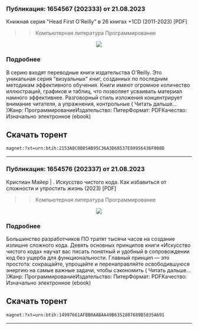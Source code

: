 ###  Публикация: 1654567   (202333) от 21.08.2023

Книжная серия "Head First O'Reilly" в 26 книгах +1CD (2011-2023) [PDF]

>>Компьютерная литература
>>Программирование

<div id="header" align="center">
  <img src="https://mybot.cloudpub.ru/public/picture/003/save_picture_202333.jpg" />
</div>


###  Подробнее

В серию входят переводные книги издательства O'Reilly. Это уникальная серия "визуальных" книг, созданных по последним методикам эффективного обучения. Книги имеют огромное количество иллюстраций, графиков и таблиц, что позволяет усваивать материал намного эффективнее. Разговорный стиль изложения концентрирует внимание читателя, а упражнения, контрольные (   Читать дальше...   )Жанр: ПрограммированиеИздательство: ПитерФормат: PDFКачество: Изначально электронное (ebook)

## Скачать торент
```bash
magnet:?xt=urn:btih:2153A8C0B85AB95C36A3D68537E89956436F808D
```



---------------------------------------------------------------------------------------------------------------
###  Публикация: 1654576   (202337) от 21.08.2023

Кристиан Майер | . Искусство чистого кода. Как избавиться от сложности и упростить жизнь (2023) [PDF]

>>Компьютерная литература
>>Программирование

<div id="header" align="center">
  <img src="https://mybot.cloudpub.ru/public/picture/003/save_picture_202337.jpg" />
</div>


###  Подробнее

Большинство разработчиков ПО тратят тысячи часов на создание излишне сложного кода. Девять основных принципов книги «Искусство чистого кода» научат вас писать понятный и удобный в сопровождении код без ущерба для функциональности. Главный принцип — это простота: сокращайте, упрощайте и перенаправляйте освободившуюся энергию на самые важные задачи, чтобы сэкономить (   Читать дальше...   )Жанр: ПрограммированиеИздательство: ПитерФормат: PDFКачество: Изначально электронное (ebook)

## Скачать торент
```bash
magnet:?xt=urn:btih:14997661AFBB0AABAA49B6352807689B5835A691
```



---------------------------------------------------------------------------------------------------------------
